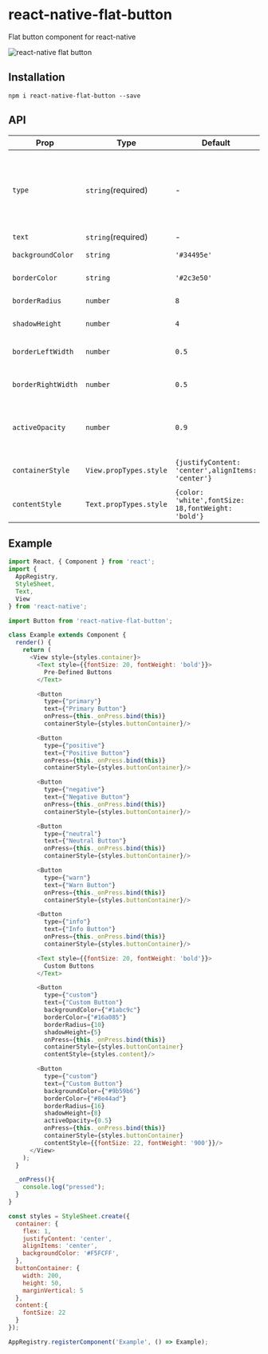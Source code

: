 # react-native-flat-button
Flat button component for react-native

![react-native flat button](http://i.giphy.com/3o6ZtfDAQbom8925J6.gif)

## Installation
`npm i react-native-flat-button --save`

## API

| Prop | Type | Default | Description |
|------|------|---------|-------------|
| ``type`` | ``string``(required) | - | Type of button. Use predefined types: ``'primary'``, ``'neutral'``, ``'warn'``, ``'positive'``, ``'negative'``, ``'info'`` or use ``'custom'`` |
| ``text`` | ``string``(required) | - | Button text prop. |
| ``backgroundColor`` | ``string`` | ``'#34495e'`` | Sets button's background color. |
| ``borderColor`` | ``string`` | ``'#2c3e50'`` | Sets button's border color. |
| ``borderRadius`` | ``number`` | ``8``| Sets button's border radius. |
| ``shadowHeight`` | ``number`` | ``4`` | Sets button's border shadow. |
| ``borderLeftWidth`` | ``number`` | ``0.5`` | Sets button's border left shadow. |
| ``borderRightWidth`` | ``number`` | ``0.5`` | Sets button's border right shadow. |
| ``activeOpacity`` | ``number`` | ``0.9`` | Sets button's onpressing transparency. (It should be between 0 to 1) |
| ``containerStyle`` | ``View.propTypes.style``| ``{justifyContent: 'center',alignItems: 'center'}`` | Sets button's style (Same as ``TouchableOpacity``) |
| ``contentStyle`` | ``Text.propTypes.style`` | ``{color: 'white',fontSize: 18,fontWeight: 'bold'}`` | Sets button's text style (Same as ``Text``) |

## Example

```javascript
import React, { Component } from 'react';
import {
  AppRegistry,
  StyleSheet,
  Text,
  View
} from 'react-native';

import Button from 'react-native-flat-button';

class Example extends Component {
  render() {
    return (
      <View style={styles.container}>
        <Text style={{fontSize: 20, fontWeight: 'bold'}}>
          Pre-Defined Buttons
        </Text>

        <Button
          type={"primary"}
          text={"Primary Button"}
          onPress={this._onPress.bind(this)}
          containerStyle={styles.buttonContainer}/>

        <Button
          type={"positive"}
          text={"Positive Button"}
          onPress={this._onPress.bind(this)}
          containerStyle={styles.buttonContainer}/>

        <Button
          type={"negative"}
          text={"Negative Button"}
          onPress={this._onPress.bind(this)}
          containerStyle={styles.buttonContainer}/>

        <Button
          type={"neutral"}
          text={"Neutral Button"}
          onPress={this._onPress.bind(this)}
          containerStyle={styles.buttonContainer}/>

        <Button
          type={"warn"}
          text={"Warn Button"}
          onPress={this._onPress.bind(this)}
          containerStyle={styles.buttonContainer}/>

        <Button
          type={"info"}
          text={"Info Button"}
          onPress={this._onPress.bind(this)}
          containerStyle={styles.buttonContainer}/>

        <Text style={{fontSize: 20, fontWeight: 'bold'}}>
          Custom Buttons
        </Text>

        <Button
          type={"custom"}
          text={"Custom Button"}
          backgroundColor={"#1abc9c"}
          borderColor={"#16a085"}
          borderRadius={10}
          shadowHeight={5}
          onPress={this._onPress.bind(this)}
          containerStyle={styles.buttonContainer}
          contentStyle={styles.content}/>

        <Button
          type={"custom"}
          text={"Custom Button"}
          backgroundColor={"#9b59b6"}
          borderColor={"#8e44ad"}
          borderRadius={16}
          shadowHeight={8}
          activeOpacity={0.5}
          onPress={this._onPress.bind(this)}
          containerStyle={styles.buttonContainer}
          contentStyle={{fontSize: 22, fontWeight: '900'}}/>
      </View>
    );
  }

  _onPress(){
    console.log("pressed");
  }
}

const styles = StyleSheet.create({
  container: {
    flex: 1,
    justifyContent: 'center',
    alignItems: 'center',
    backgroundColor: '#F5FCFF',
  },
  buttonContainer: {
    width: 200,
    height: 50,
    marginVertical: 5
  },
  content:{
    fontSize: 22
  }
});

AppRegistry.registerComponent('Example', () => Example);
```
